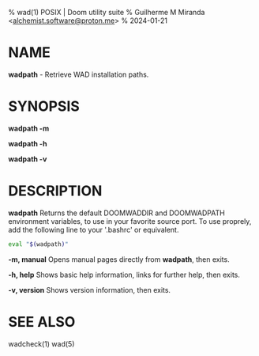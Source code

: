 % wad(1) POSIX | Doom utility suite
% Guilherme M Miranda \<alchemist.software@proton.me\>
% 2024-01-21

# NAME

**wadpath** \- Retrieve WAD installation paths.

# SYNOPSIS

**wadpath -m**

**wadpath -h**

**wadpath -v**

# DESCRIPTION

**wadpath**
Returns the default DOOMWADDIR and DOOMWADPATH environment variables, to use in your favorite source port.
To use proprely, add the following line to your '.bashrc' or equivalent.

```bash
eval "$(wadpath)"
```

**-m, manual**
Opens manual pages directly from **wadpath**, then exits.

**-h, help**
Shows basic help information, links for further help, then exits.

**-v, version**
Shows version information, then exits.

# SEE ALSO

wadcheck(1) wad(5)

